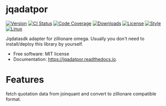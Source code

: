 # jqadatpor

[![Version](http://img.shields.io/pypi/v/zillionare-omega-adaptors-jq?color=brightgreen)](https://pypi.python.org/pypi/zillionare-omega-adaptors-jq)
[![CI Status](https://github.com/zillionare/omega_jqadaptor/actions/workflows/release.yml/badge.svg)](https://github.com/zillionare/omega_jqadaptor)
[![Code Coverage](https://img.shields.io/codecov/c/github/zillionare/omega_jqadaptor)](https://app.codecov.io/gh/zillionare/omega_jqadaptor)
[![Downloads](https://pepy.tech/badge/zillionare-omega-adaptors-jq)](https://pepy.tech/project/zillionare-omega-adaptors-jq)
[![License](https://img.shields.io/badge/License-MIT.svg)](https://opensource.org/licenses/MIT)
[![Style](https://img.shields.io/badge/code%20style-black-000000.svg)](https://github.com/psf/black)
[![Linux](https://svgshare.com/i/Zhy.svg)](https://svgshare.com/i/Zhy.svg)




Jqdatasdk adapter for zillionare omega. Usually you don't need to install/deploy this
library by yourself.


* Free software: MIT license
* Documentation: https://jqadatpor.readthedocs.io.


# Features

fetch quotation data from joinquant and convert to zillionare compatible format.
